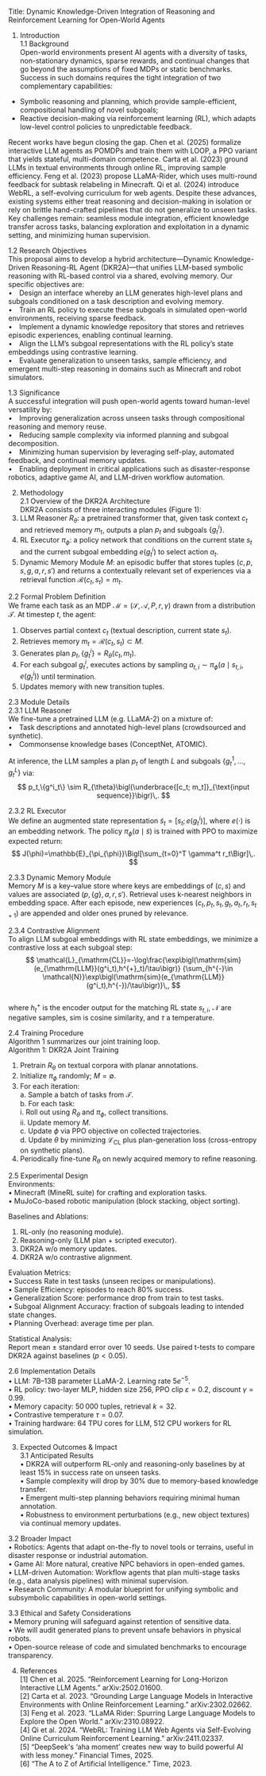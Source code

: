 Title:
Dynamic Knowledge-Driven Integration of Reasoning and Reinforcement Learning for Open-World Agents

1. Introduction  
1.1 Background  
Open-world environments present AI agents with a diversity of tasks, non-stationary dynamics, sparse rewards, and continual changes that go beyond the assumptions of fixed MDPs or static benchmarks. Success in such domains requires the tight integration of two complementary capabilities:  
- Symbolic reasoning and planning, which provide sample-efficient, compositional handling of novel subgoals;  
- Reactive decision-making via reinforcement learning (RL), which adapts low-level control policies to unpredictable feedback.  

Recent works have begun closing the gap. Chen et al. (2025) formalize interactive LLM agents as POMDPs and train them with LOOP, a PPO variant that yields stateful, multi-domain competence. Carta et al. (2023) ground LLMs in textual environments through online RL, improving sample efficiency. Feng et al. (2023) propose LLaMA-Rider, which uses multi-round feedback for subtask relabeling in Minecraft. Qi et al. (2024) introduce WebRL, a self-evolving curriculum for web agents. Despite these advances, existing systems either treat reasoning and decision-making in isolation or rely on brittle hand-crafted pipelines that do not generalize to unseen tasks. Key challenges remain: seamless module integration, efficient knowledge transfer across tasks, balancing exploration and exploitation in a dynamic setting, and minimizing human supervision.

1.2 Research Objectives  
This proposal aims to develop a hybrid architecture—Dynamic Knowledge-Driven Reasoning-RL Agent (DKR2A)—that unifies LLM-based symbolic reasoning with RL-based control via a shared, evolving memory. Our specific objectives are:  
  • Design an interface whereby an LLM generates high-level plans and subgoals conditioned on a task description and evolving memory.  
  • Train an RL policy to execute these subgoals in simulated open-world environments, receiving sparse feedback.  
  • Implement a dynamic knowledge repository that stores and retrieves episodic experiences, enabling continual learning.  
  • Align the LLM’s subgoal representations with the RL policy’s state embeddings using contrastive learning.  
  • Evaluate generalization to unseen tasks, sample efficiency, and emergent multi-step reasoning in domains such as Minecraft and robot simulators.  

1.3 Significance  
A successful integration will push open-world agents toward human-level versatility by:  
  • Improving generalization across unseen tasks through compositional reasoning and memory reuse.  
  • Reducing sample complexity via informed planning and subgoal decomposition.  
  • Minimizing human supervision by leveraging self-play, automated feedback, and continual memory updates.  
  • Enabling deployment in critical applications such as disaster-response robotics, adaptive game AI, and LLM-driven workflow automation.

2. Methodology  
2.1 Overview of the DKR2A Architecture  
DKR2A consists of three interacting modules (Figure 1):  
  1. LLM Reasoner $R_{\theta}$: a pretrained transformer that, given task context $c_t$ and retrieved memory $m_t$, outputs a plan $p_t$ and subgoals $\{g^i_t\}$.  
  2. RL Executor $\pi_{\phi}$: a policy network that conditions on the current state $s_t$ and the current subgoal embedding $e(g^i_t)$ to select action $a_t$.  
  3. Dynamic Memory Module $M$: an episodic buffer that stores tuples $(c, p, s, g, a, r, s')$ and returns a contextually relevant set of experiences via a retrieval function $\mathcal{R}(c_t, s_t) = m_t$.  

2.2 Formal Problem Definition  
We frame each task as an MDP $\mathcal{M}=(\mathcal{S},\mathcal{A},P,r,\gamma)$ drawn from a distribution $\mathcal{T}$. At timestep $t$, the agent:  
  1. Observes partial context $c_t$ (textual description, current state $s_t$).  
  2. Retrieves memory $m_t = \mathcal{R}(c_t,s_t)\subset M$.  
  3. Generates plan $p_t,\{g^i_t\}=R_{\theta}(c_t,m_t)$.  
  4. For each subgoal $g^i_t$, executes actions by sampling $a_{t,i}\sim \pi_{\phi}(a\mid s_{t,i},e(g^i_t))$ until termination.  
  5. Updates memory with new transition tuples.  

2.3 Module Details  
2.3.1 LLM Reasoner  
We fine-tune a pretrained LLM (e.g. LLaMA-2) on a mixture of:  
  • Task descriptions and annotated high-level plans (crowdsourced and synthetic).  
  • Commonsense knowledge bases (ConceptNet, ATOMIC).  

At inference, the LLM samples a plan $p_t$ of length $L$ and subgoals $\{g^1_t,\dots,g^L_t\}$ via:  
$$
p_t,\{g^i_t\} \sim R_{\theta}\bigl(\underbrace{[c_t; m_t]}_{\text{input sequence}}\bigr)\,.
$$

2.3.2 RL Executor  
We define an augmented state representation $\tilde s_t=[s_t; e(g^i_t)]$, where $e(\cdot)$ is an embedding network. The policy $\pi_{\phi}(a\mid \tilde s)$ is trained with PPO to maximize expected return:  
$$
J(\phi)=\mathbb{E}_{\pi_{\phi}}\Bigl[\sum_{t=0}^T \gamma^t r_t\Bigr]\,.
$$

2.3.3 Dynamic Memory Module  
Memory $M$ is a key–value store where keys are embeddings of $(c,s)$ and values are associated $(p,\{g\},a,r,s')$. Retrieval uses k-nearest neighbors in embedding space. After each episode, new experiences $(c_t,p_t,s_t,g_t,a_t,r_t,s_{t+1})$ are appended and older ones pruned by relevance.  

2.3.4 Contrastive Alignment  
To align LLM subgoal embeddings with RL state embeddings, we minimize a contrastive loss at each subgoal step:  
$$
\mathcal{L}_{\mathrm{CL}}=-\log\frac{\exp\bigl(\mathrm{sim}(e_{\mathrm{LLM}}(g^i_t),h^{+}_t)/\tau\bigr)}
{\sum_{h^{-}\in \mathcal{N}}\exp\bigl(\mathrm{sim}(e_{\mathrm{LLM}}(g^i_t),h^{-})/\tau\bigr)}\,,
$$  
where $h^{+}_t$ is the encoder output for the matching RL state $s_{t,i}$, $\mathcal{N}$ are negative samples, $\mathrm{sim}$ is cosine similarity, and $\tau$ a temperature.

2.4 Training Procedure  
Algorithm 1 summarizes our joint training loop.  
Algorithm 1: DKR2A Joint Training  
1. Pretrain $R_{\theta}$ on textual corpora with planar annotations.  
2. Initialize $\pi_{\phi}$ randomly; $M=\emptyset$.  
3. For each iteration:  
   a. Sample a batch of tasks from $\mathcal{T}$.  
   b. For each task:  
      i. Roll out using $R_{\theta}$ and $\pi_{\phi}$, collect transitions.  
      ii. Update memory $M$.  
   c. Update $\phi$ via PPO objective on collected trajectories.  
   d. Update $\theta$ by minimizing $\mathcal{L}_{\mathrm{CL}}$ plus plan-generation loss (cross-entropy on synthetic plans).  
4. Periodically fine-tune $R_{\theta}$ on newly acquired memory to refine reasoning.

2.5 Experimental Design  
Environments:  
  • Minecraft (MineRL suite) for crafting and exploration tasks.  
  • MuJoCo-based robotic manipulation (block stacking, object sorting).  

Baselines and Ablations:  
  1. RL-only (no reasoning module).  
  2. Reasoning-only (LLM plan + scripted executor).  
  3. DKR2A w/o memory updates.  
  4. DKR2A w/o contrastive alignment.  

Evaluation Metrics:  
  • Success Rate in test tasks (unseen recipes or manipulations).  
  • Sample Efficiency: episodes to reach 80% success.  
  • Generalization Score: performance drop from train to test tasks.  
  • Subgoal Alignment Accuracy: fraction of subgoals leading to intended state changes.  
  • Planning Overhead: average time per plan.  

Statistical Analysis:  
Report mean ± standard error over 10 seeds. Use paired t-tests to compare DKR2A against baselines ($p<0.05$).

2.6 Implementation Details  
  • LLM: 7B–13B parameter LLaMA-2. Learning rate $5e^{-5}$.  
  • RL policy: two-layer MLP, hidden size 256, PPO clip $ε=0.2$, discount $\gamma=0.99$.  
  • Memory capacity: 50 000 tuples, retrieval $k=32$.  
  • Contrastive temperature $\tau=0.07$.  
  • Training hardware: 64 TPU cores for LLM, 512 CPU workers for RL simulation.  

3. Expected Outcomes & Impact  
3.1 Anticipated Results  
  • DKR2A will outperform RL-only and reasoning-only baselines by at least 15% in success rate on unseen tasks.  
  • Sample complexity will drop by 30% due to memory-based knowledge transfer.  
  • Emergent multi-step planning behaviors requiring minimal human annotation.  
  • Robustness to environment perturbations (e.g., new object textures) via continual memory updates.

3.2 Broader Impact  
  • Robotics: Agents that adapt on-the-fly to novel tools or terrains, useful in disaster response or industrial automation.  
  • Game AI: More natural, creative NPC behaviors in open-ended games.  
  • LLM-driven Automation: Workflow agents that plan multi-stage tasks (e.g., data analysis pipelines) with minimal supervision.  
  • Research Community: A modular blueprint for unifying symbolic and subsymbolic capabilities in open-world settings.

3.3 Ethical and Safety Considerations  
  • Memory pruning will safeguard against retention of sensitive data.  
  • We will audit generated plans to prevent unsafe behaviors in physical robots.  
  • Open-source release of code and simulated benchmarks to encourage transparency.

4. References  
[1] Chen et al. 2025. “Reinforcement Learning for Long-Horizon Interactive LLM Agents.” arXiv:2502.01600.  
[2] Carta et al. 2023. “Grounding Large Language Models in Interactive Environments with Online Reinforcement Learning.” arXiv:2302.02662.  
[3] Feng et al. 2023. “LLaMA Rider: Spurring Large Language Models to Explore the Open World.” arXiv:2310.08922.  
[4] Qi et al. 2024. “WebRL: Training LLM Web Agents via Self-Evolving Online Curriculum Reinforcement Learning.” arXiv:2411.02337.  
[5] “DeepSeek's ‘aha moment’ creates new way to build powerful AI with less money.” Financial Times, 2025.  
[6] “The A to Z of Artificial Intelligence.” Time, 2023.